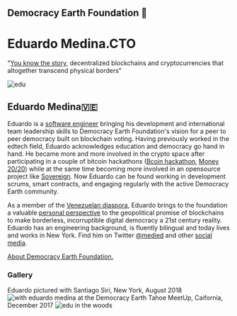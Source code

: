 ## Democracy Earth Foundation 🌿
# Eduardo Medina.CTO
"[You know the story](https://medium.com/@medied/on-nations-and-money-70172be74f2b), decentralized blockchains and cryptocurrencies that altogether transcend physical borders"

![edu](https://user-images.githubusercontent.com/24529258/47260499-9fab5980-d471-11e8-86fa-507c32e4ba96.jpeg)

## Eduardo Medina🇻🇪

Eduardo is a [software engineer](https://github.com/medied) bringing his development and international team leadership skills to Democracy Earth Foundation's vision for a peer to peer democracy built on blockchain voting. Having previously worked in the edtech field, Eduardo acknowledges education and democracy go hand in hand. He became more and more involved in the crypto space after participating in a couple of bitcoin hackathons ([Bcoin hackathon](https://blog.purse.io/bcoin-hackathon-bitcoin-for-your-thoughts-3b7e7c067970), [Money 20/20](https://insidebitcoins.com/news/bitcoin-payment-api-developers-win-money-2020-hackathon/26172)) while at the same time becoming more involved in an opensource project like [Sovereign](https://github.com/DemocracyEarth/sovereign). Now Eduardo can be found working in development scrums, smart contracts, and engaging regularly with the active Democracy Earth community.

As a member of the [Venezuelan diaspora](https://words.democracy.earth/blockchain-and-the-venezuelan-diaspora-383ec282c70), Eduardo brings to the foundation a valuable [personal perspective](https://words.democracy.earth/venezuelas-initial-country-offering-ef45de49aea4) to the geopolitical promise of blockchains to make borderless, incorruptible digital democracy a 21st century reality.  Eduardo has an engineering background, is fluently bilingual and today lives and works in New York. Find him on Twitter [@medied](https://twitter.com/medied) and other [social media](http://medied.github.io/).

[About Democracy Earth Foundation.](https://github.com/DemocracyEarth/press-kit/blob/master/README.md#democracy-earth-press-kit)

### Gallery
Eduardo pictured with Santiago Siri, New York, August 2018
![with eduardo medina](https://user-images.githubusercontent.com/24529258/47260527-2eb87180-d472-11e8-8b23-613e6c8804d1.jpg)
at the Democracy Earth Tahoe MeetUp, Caifornia, December 2017
![edu in the woods](https://user-images.githubusercontent.com/24529258/37480639-fbcddaf8-283c-11e8-976a-80f65332bbf0.jpg)
